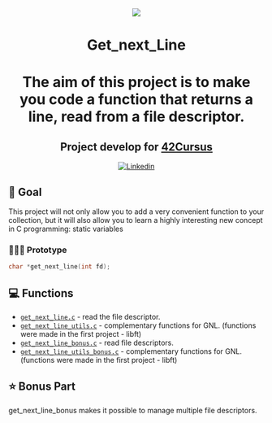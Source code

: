 <div align="center">
	<a href="https://www.42sp.org.br/">
		<img src="https://static.wixstatic.com/media/1b540d_3141ceec765a45f4954e1e725e536a72~mv2.png/v1/fill/w_148,h_50,al_c,q_85,usm_0.66_1.00_0.01/42sp_logo_preto.webp">
	</a>
</div>

<h1 align="center"> Get_next_Line </h1>
<h1 align="center">
<p align="center">The aim of this project is to make you code a function that returns a line, read from a file descriptor.</p>



<h2 align="center">
	Project develop for <a href="https://github.com/LucasDatilioCarderelli/42Cursus"> 42Cursus </a>
</h2>

<p align="center">
  	<a href="https://www.linkedin.com/in/eduardo-bonamico-viana-2b23b721b/">
    	<img alt="Linkedin" src="https://img.shields.io/badge/Eduardo Bonamico Viana-blue?style=flat&logo=Linkedin&logoColor=white" />
  	</a>

	
## 🎯 Goal
This project will not only allow you to add a very convenient function to your collection,
but it will also allow you to learn a highly interesting new concept in C programming:
static variables
	
### 👨🏻‍💻 Prototype
```c
char *get_next_line(int fd);
```
	
## 💻 Functions
- [`get_next_line.c`](Mandatory/get_next_line.c) - read the file descriptor.
- [`get_next_line_utils.c`](Mandatory/get_next_line_utils.c) - complementary functions for GNL. (functions were made in the first project - libft)
- [`get_next_line_bonus.c`](Bonus/get_next_line_bonus.c) - read file descriptors.
- [`get_next_line_utils_bonus.c`](Bonus/get_next_line_utils_bonus.c) - complementary functions for GNL. (functions were made in the first project - libft)
	
## ⭐ Bonus Part
get_next_line_bonus makes it possible to manage multiple file descriptors.

	
	




	
	
	
	
	
